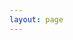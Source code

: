 ```yaml
---
layout: page
---
```

<script setup>
import {
  VPTeamPage,
  VPTeamPageTitle,
  VPTeamMembers
} from 'vitepress/theme'

const members = [
  {
    avatar: 'https://www.github.com/KamijoToma.png',
    name: 'SkyRain',
    title: '主席',
    links: [
      { icon: 'github', link: 'https://github.com/KamijioToma' },
    //   { icon: 'twitter', link: 'https://twitter.com/youyuxi' }
    ]
  },
  {
    avatar: 'https://github.com/TrisuyaN.png',
    name: 'TrisuyaN',
    title: '开发部副主席',
    links: [
        { icon: 'github', link: 'https://github.com/TrisuyaN' }
    ]
  },
  {
    avatar: 'https://github.com/255doesnotexist.png',
    name: '255',
    title: '特邀成员',
    links: [
        { icon: 'github', link: 'https://github.com/255doesnotexist' }
    ]
  }
]
</script>

<VPTeamPage>
  <VPTeamPageTitle>
    <template #title>
      协会成员
    </template>
    <template #lead>
      第八届网络信息协会成员名单
    </template>
  </VPTeamPageTitle>
  <VPTeamMembers
    :members="members"
  />
</VPTeamPage>